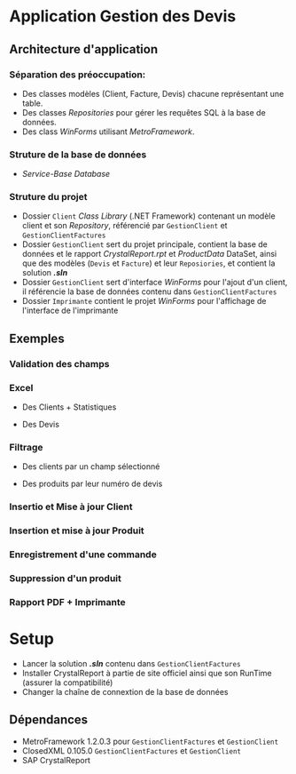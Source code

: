 # Application Gestion des Devis

## Architecture d'application
### Séparation des préoccupation:
- Des classes modèles (Client, Facture, Devis) chacune représentant une table.
- Des classes *Repositories* pour gérer les requêtes SQL à la base de données.
- Des class *WinForms* utilisant *MetroFramework*.
### Struture de la base de données
- *Service-Base Database*

### Struture du projet
- Dossier `Client` *Class Library* (.NET Framework) contenant un modèle client et son *Repository*, référencié par `GestionClient` et `GestionClientFactures`
- Dossier `GestionClient` sert du projet principale, contient la base de données et le rapport *CrystalReport.rpt* et *ProductData* DataSet, ainsi que des modèles (`Devis` et `Facture`) et leur `Reposiories`, et contient la solution ***.sln***
- Dossier `GestionClient` sert d'interface *WinForms* pour l'ajout d'un client, il référencie la base de données contenu dans `GestionClientFactures` 
- Dossier `Imprimante` contient le projet *WinForms* pour l'affichage de l'interface de l'imprimante

## Exemples
### Validation des champs

### Excel
- Des Clients + Statistiques

- Des Devis

### Filtrage
- Des clients par un champ sélectionné

- Des produits par leur numéro de devis

### Insertio et Mise à jour Client

### Insertion et mise à jour Produit

### Enregistrement d'une commande

### Suppression d'un produit

### Rapport PDF + Imprimante

# Setup
- Lancer la solution  ***.sln***  contenu dans `GestionClientFactures`
- Installer CrystalReport à partie de site officiel ainsi que son RunTime (assurer la compatibilité)
- Changer la chaîne de connextion de la base de données
## Dépendances
- MetroFramework 1.2.0.3 pour `GestionClientFactures` et `GestionClient`
- ClosedXML 0.105.0 `GestionClientFactures` et `GestionClient`
- SAP CrystalReport







